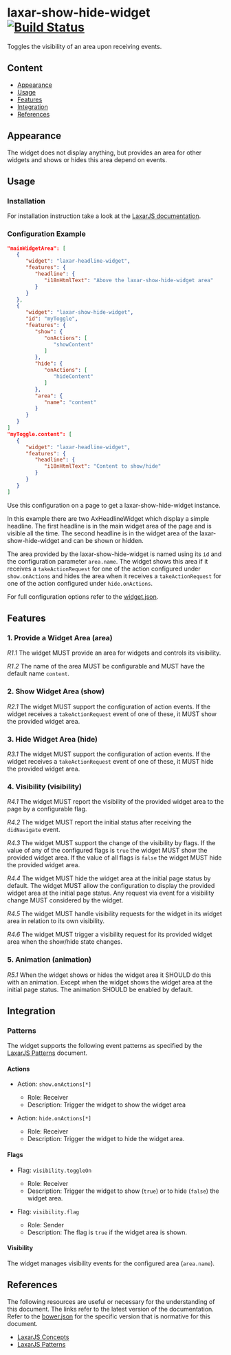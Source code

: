 # laxar-show-hide-widget [![Build Status](https://travis-ci.org/LaxarJS/laxar-show-hide-widget.svg?branch=master)](https://travis-ci.org/LaxarJS/laxar-show-hide-widget)

Toggles the visibility of an area upon receiving events.

## Content

* [Appearance](#appearance)
* [Usage](#usage)
* [Features](#features)
* [Integration](#integration)
* [References](#references)

## Appearance

The widget does not display anything, but provides an area for other widgets and shows or hides this area depend on events.


## Usage

### Installation

For installation instruction take a look at the [LaxarJS documentation](https://laxarjs.org/docs/laxar-v2-latest/manuals/installing_widgets).

### Configuration Example

```json
"mainWidgetArea": [
   {
      "widget": "laxar-headline-widget",
      "features": {
         "headline": {
            "i18nHtmlText": "Above the laxar-show-hide-widget area"
         }
      }
   },
   {
      "widget": "laxar-show-hide-widget",
      "id": "myToggle",
      "features": {
         "show": {
            "onActions": [
               "showContent"
            ]
         },
         "hide": {
            "onActions": [
               "hideContent"
            ]
         },
         "area": {
            "name": "content"
         }
      }
   }
]
"myToggle.content": [
   {
      "widget": "laxar-headline-widget",
      "features": {
         "headline": {
            "i18nHtmlText": "Content to show/hide"
         }
      }
   }
]
```
Use this configuration on a page to get a laxar-show-hide-widget instance.

In this example there are two AxHeadlineWidget which display a simple headline.
The first headline is in the main widget area of the page and is visible all the time.
The second headline is in the widget area of the laxar-show-hide-widget and can be shown or hidden.

The area provided by the laxar-show-hide-widget is named using its `id` and the configuration parameter `area.name`.
The widget shows this area if it receives a `takeActionRequest` for one of the action configured under `show.onActions` and hides the area when it receives a `takeActionRequest` for one of the action configured under `hide.onActions`.

For full configuration options refer to the [widget.json](widget.json).


## Features

### 1. Provide a Widget Area (area)

*R1.1* The widget MUST provide an area for widgets and controls its visibility.

*R1.2* The name of the area MUST be configurable and MUST have the default name `content`.


### 2. Show Widget Area (show)

*R2.1* The widget MUST support the configuration of action events.
If the widget receives a `takeActionRequest` event of one of these, it MUST show the provided widget area.


### 3. Hide Widget Area (hide)

*R3.1* The widget MUST support the configuration of action events.
If the widget receives a `takeActionRequest` event of one of these, it MUST hide the provided widget area.


### 4. Visibility (visibility)

*R4.1* The widget MUST report the visibility of the provided widget area to the page by a configurable flag.

*R4.2* The widget MUST report the initial status after receiving the `didNavigate` event.

*R4.3* The widget MUST support the change of the visibility by flags.
If the value of any of the configured flags is `true` the widget MUST show the provided widget area.
If the value of all flags is `false` the widget MUST hide the provided widget area.

*R4.4* The widget MUST hide the widget area at the initial page status by default.
The widget MUST allow the configuration to display the provided widget area at the initial page status.
Any request via event for a visibility change MUST considered by the widget.

*R4.5* The widget MUST handle visibility requests for the widget in its widget area in relation to its own visibility.

*R4.6* The widget MUST trigger a visibility request for its provided widget area when the show/hide state changes.

### 5. Animation (animation)
*R5.1* When the widget shows or hides the widget area it SHOULD do this with an animation.
Except when the widget shows the widget area at the initial page status.
The animation SHOULD be enabled by default.

## Integration

### Patterns

The widget supports the following event patterns as specified by the [LaxarJS Patterns] document.


#### Actions

* Action: `show.onActions[*]`
   * Role: Receiver
   * Description: Trigger the widget to show the widget area

* Action: `hide.onActions[*]`
   * Role: Receiver
   * Description: Trigger the widget to hide the widget area.


#### Flags

* Flag: `visibility.toggleOn`
   * Role: Receiver
   * Description: Trigger the widget to show (`true`) or to hide (`false`) the widget area.

* Flag: `visibility.flag`
   * Role: Sender
   * Description: The flag is `true` if the widget area is shown.


#### Visibility

The widget manages visibility events for the configured area (`area.name`).

## References

The following resources are useful or necessary for the understanding of this document.
The links refer to the latest version of the documentation.
Refer to the [bower.json](bower.json) for the specific version that is normative for this document.

* [LaxarJS Concepts]
* [LaxarJS Patterns]

[LaxarJS Concepts]: https://laxarjs.org/docs/laxar-v2-latest/concepts/ "LaxarJS Concepts"
[LaxarJS Patterns]: https://laxarjs.org/docs/laxar-patterns-v2-latest/ "LaxarJS Patterns"
